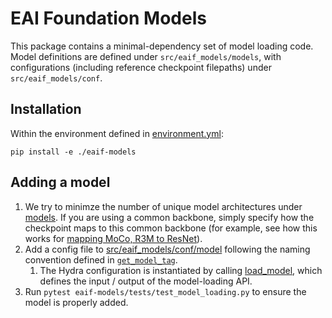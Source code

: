 # EAI Foundation Models

This package contains a minimal-dependency set of model loading code. Model definitions are defined under `src/eaif_models/models`, with configurations (including reference checkpoint filepaths) under `src/eaif_models/conf`.

## Installation

Within the environment defined in [environment.yml](../environment.yml):

`pip install -e ./eaif-models`

## Adding a model

1. We try to minimze the number of unique model architectures under [models](src/eaif_models/models). If you are using a common backbone, simply specify how the checkpoint maps to this common backbone (for example, see how this works for [mapping MoCo, R3M to ResNet](src/eaif_models/models/resnet/resnet.py)).
1. Add a config file to [src/eaif_models/conf/model](src/eaif_models/conf/model) following the naming convention defined in [`get_model_tag`](src/eaif_models/utils/__init__.py).
    1. The Hydra configuration is instantiated by calling [load_model](eaif-models/src/eaif_models/models/__init__.py), which defines the input / output of the model-loading API.
1. Run `pytest eaif-models/tests/test_model_loading.py` to ensure the model is properly added.